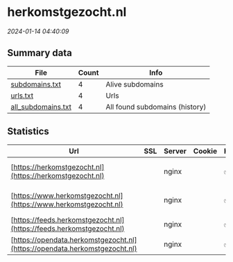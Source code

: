 # herkomstgezocht.nl
*2024-01-14 04:40:09*
## Summary data
| File       | Count | Info |
|------------|-------|------|
|[subdomains.txt](/data/herkomstgezocht.nl/subdomains.txt)|4|Alive subdomains|
|[urls.txt](/data/herkomstgezocht.nl/urls.txt)|4|Urls|
|[all_subdomains.txt](/data/herkomstgezocht.nl/all_subdomains.txt)|4|All found subdomains (history)|
## Statistics
| Url | SSL | Server | Cookie | HSTS | CSP | XFO | XXP | RP | Tech |Title |
|------------|-------|------|------|------|------|------|------|------|------|------|
|[https://herkomstgezocht.nl](https://herkomstgezocht.nl)| |nginx| |:white_check_mark: |:warning: | :white_check_mark: | :white_check_mark: | :white_check_mark: |HSTS Nginx|301 Moved Perman...|
|[https://www.herkomstgezocht.nl](https://www.herkomstgezocht.nl)| |nginx| |:white_check_mark: |:warning: | :white_check_mark: | :white_check_mark: | :white_check_mark: |Bloomreach HSTS Nginx|Home | Herkomst...|
|[https://feeds.herkomstgezocht.nl](https://feeds.herkomstgezocht.nl)| |nginx| |:white_check_mark: | | :white_check_mark: | :white_check_mark: | :white_check_mark: |HSTS Nginx||
|[https://opendata.herkomstgezocht.nl](https://opendata.herkomstgezocht.nl)| |nginx| |:white_check_mark: | | :white_check_mark: | :white_check_mark: | :white_check_mark: |HSTS Nginx||